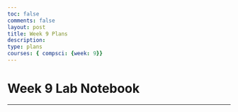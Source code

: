 ```yaml
---
toc: false
comments: false
layout: post
title: Week 9 Plans
description: 
type: plans
courses: { compsci: {week: 9}}
---
```


# Week 9 Lab Notebook

---
